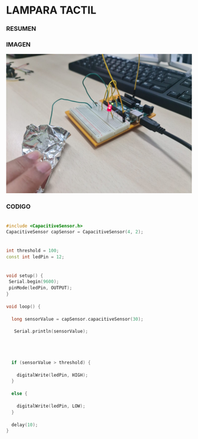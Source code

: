 # LAMPARA TACTIL



### RESUMEN



### IMAGEN

![](https://raw.githubusercontent.com/St1v3n3223/Arduino/main/WhatsApp%20Image%202022-01-26%20at%2013.05.50.jpeg)



### CODIGO

``` c++

#include <CapacitiveSensor.h>
CapacitiveSensor capSensor = CapacitiveSensor(4, 2);


int threshold = 100;
const int ledPin = 12;


void setup() {
 Serial.begin(9600);
 pinMode(ledPin, OUTPUT);
}

void loop() {
 
  long sensorValue = capSensor.capacitiveSensor(30);

   Serial.println(sensorValue);

  


  if (sensorValue > threshold) {
    
    digitalWrite(ledPin, HIGH);
  }
  
  else {
    
    digitalWrite(ledPin, LOW);
  }

  delay(10);
}
```
